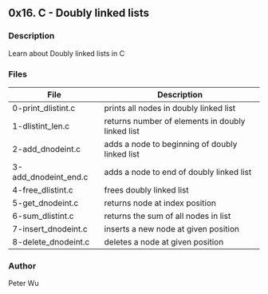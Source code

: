 ## 0x16. C - Doubly linked lists

### Description
Learn about Doubly linked lists in C

### Files
File | Description
---|---
0-print\_dlistint.c | prints all nodes in doubly linked list
1-dlistint\_len.c | returns number of elements in doubly linked list
2-add\_dnodeint.c | adds a node to beginning of doubly linked list
3-add\_dnodeint\_end.c | adds a node to end of doubly linked list
4-free\_dlistint.c | frees doubly linked list
5-get\_dnodeint.c | returns node at index position
6-sum\_dlistint.c | returns the sum of all nodes in list
7-insert\_dnodeint.c | inserts a new node at given position
8-delete\_dnodeint.c | deletes a node at given position

### Author
Peter Wu
